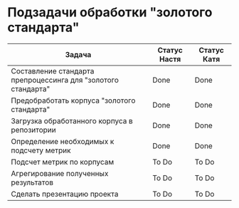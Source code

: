 # Подзадачи обработки "золотого стандарта"

| Задача | Статус Настя | Статус Катя |
|---|---|---|
| Составление стандарта препроцессинга для "золотого стандарта" | Done | Done |
| Предобработать корпуса "золотого стандарта" | Done | Done |
| Загрузка обработанного корпуса в репозитории | Done | Done |
| Определение необходимых к подсчету метрик | Done | Done |
| Подсчет метрик по корпусам | To Do | To Do |
| Агрегирование полученных результатов | To Do | To Do |
| Сделать презентацию проекта | To Do | To Do
